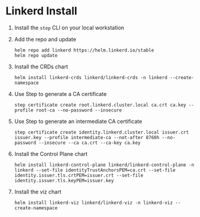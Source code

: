 # Linkerd Install

1. Install the `step` CLI on your local workstation
1. Add the repo and update

   ```
   helm repo add linkerd https://helm.linkerd.io/stable
   helm repo update
   ```

1. Install the CRDs chart

   ```
   helm install linkerd-crds linkerd/linkerd-crds -n linkerd --create-namespace
   ```

1. Use Step to generate a CA certificate

   ```
   step certificate create root.linkerd.cluster.local ca.crt ca.key --profile root-ca --no-password --insecure
   ```

1. Use Step to generate an intermediate CA certificate

   ```
   step certificate create identity.linkerd.cluster.local issuer.crt issuer.key --profile intermediate-ca --not-after 8760h --no-password --insecure --ca ca.crt --ca-key ca.key
   ```

1. Install the Control Plane chart

   ```
   helm install linkerd-control-plane linkerd/linkerd-control-plane -n linkerd --set-file identityTrustAnchorsPEM=ca.crt --set-file identity.issuer.tls.crtPEM=issuer.crt --set-file identity.issuer.tls.keyPEM=issuer.key
   ```

1. Install the viz chart
   ```
   helm install linkerd-viz linkerd/linkerd-viz -n linkerd-viz --create-namespace
   ```
